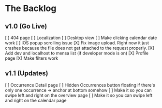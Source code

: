 # The Backlog

## v1.0 (Go Live)
[ ] 404 page
[ ] Localization
[ ] Desktop view
[ ] Make clicking calendar date work
[ ] iOS popup scrolling issue
[X] Fix image upload. Right now it just crashes because the file does not get attached to the request properly.
[X] Add dev and localhost to mensa list (if developer mode is on)
[X] Profile page
[X] Make filters work


## v1.1 (Updates)

[ ] Occurrence Detail page
[ ] Hidden Occurrences button floating if there's only one occurrence -> anchor at bottom somehow
[ ] Make it so you can swipe left and right on the overview page
[ ] Make it so you can swipe left and right on the calendar page

